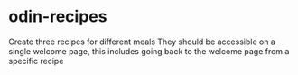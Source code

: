 # odin-recipes
Create three recipes for different meals
They should be accessible on a single welcome page, this includes going back to the
welcome page from a specific recipe